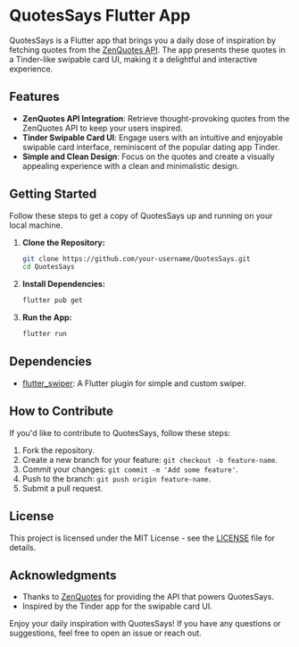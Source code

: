# QuotesSays Flutter App

QuotesSays is a Flutter app that brings you a daily dose of inspiration by fetching quotes from the [ZenQuotes API](https://zenquotes.io/api). The app presents these quotes in a Tinder-like swipable card UI, making it a delightful and interactive experience.

## Features

- **ZenQuotes API Integration**: Retrieve thought-provoking quotes from the ZenQuotes API to keep your users inspired.
- **Tinder Swipable Card UI**: Engage users with an intuitive and enjoyable swipable card interface, reminiscent of the popular dating app Tinder.
- **Simple and Clean Design**: Focus on the quotes and create a visually appealing experience with a clean and minimalistic design.

## Getting Started

Follow these steps to get a copy of QuotesSays up and running on your local machine.

1. **Clone the Repository:**
   ```bash
   git clone https://github.com/your-username/QuotesSays.git
   cd QuotesSays
   ```

2. **Install Dependencies:**
   ```bash
   flutter pub get
   ```

3. **Run the App:**
   ```bash
   flutter run
   ```

## Dependencies

- [flutter_swiper](https://pub.dev/packages/flutter_swiper): A Flutter plugin for simple and custom swiper.

## How to Contribute

If you'd like to contribute to QuotesSays, follow these steps:

1. Fork the repository.
2. Create a new branch for your feature: `git checkout -b feature-name`.
3. Commit your changes: `git commit -m 'Add some feature'`.
4. Push to the branch: `git push origin feature-name`.
5. Submit a pull request.

## License

This project is licensed under the MIT License - see the [LICENSE](LICENSE) file for details.

## Acknowledgments

- Thanks to [ZenQuotes](https://zenquotes.io/) for providing the API that powers QuotesSays.
- Inspired by the Tinder app for the swipable card UI.

Enjoy your daily inspiration with QuotesSays! If you have any questions or suggestions, feel free to open an issue or reach out.
